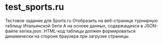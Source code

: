 # test_sports.ru
Тестовое задание для Sports.ru  Отобразить на веб-странице турнирную таблицу Итальянской Serie A на основе данных, содержащихся в JSON-файле seriea.json. HTML-код таблицы должен формироваться динамически на стороне браузера при загрузке страницы.
